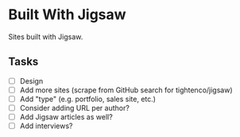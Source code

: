 # Built With Jigsaw

Sites built with Jigsaw.

## Tasks
- [ ] Design
- [ ] Add more sites (scrape from GitHub search for tightenco/jigsaw)
- [ ] Add "type" (e.g. portfolio, sales site, etc.)
- [ ] Consider adding URL per author?
- [ ] Add Jigsaw articles as well?
- [ ] Add interviews?
